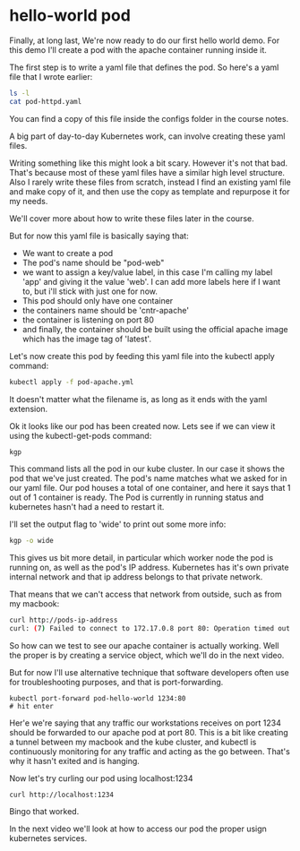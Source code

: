# hello-world pod

Finally, at long last, We're now ready to do our first hello world demo. For this demo I'll create a pod with the apache container running inside it.

The first step is to write a yaml file that defines the pod. So here's a yaml file that I wrote earlier:

```bash
ls -l
cat pod-httpd.yaml
```

You can find a copy of this file inside the configs folder in the course notes.

A big part of day-to-day Kubernetes work, can involve creating these yaml files.

Writing something like this might look a bit scary. However it's not that bad. That's because most of these yaml files have a similar high level structure. Also I rarely write these files from scratch, instead I find an existing yaml file and make copy of it, and then use the copy as template and repurpose it for my needs.

We'll cover more about how to write these files later in the course.

But for now this yaml file is basically saying that:

- We want to create a pod
- The pod's name should be "pod-web"
- we want to assign a key/value label, in this case I'm calling my label 'app' and giving it the value 'web'. I can add more labels here if I want to, but i'll stick with just one for now.
- This pod should only have one container
- the containers name should be 'cntr-apache'
- the container is listening on port 80
- and finally, the container should be built using the official apache image which has the image tag of 'latest'.



Let's now create this pod by feeding this yaml file into the kubectl apply command:

```bash
kubectl apply -f pod-apache.yml
```

It doesn't matter what the filename is, as long as it ends with the yaml extension.

Ok it looks like our pod has been created now. Lets see if we can view it using the kubectl-get-pods command:

```bash
kgp
```

This command lists all the pod in our kube cluster. In our case it shows the pod that we've just created. The pod's name matches what we asked for in our yaml file. Our pod houses a total of one container, and here it says that 1 out of 1 container is ready. The Pod is currently in running status and kubernetes hasn't had a need to restart it.

I'll set the output flag to 'wide' to print out some more info:

```bash
kgp -o wide
```

This gives us bit more detail, in particular which worker node the pod is running on, as well as the pod's IP address. Kubernetes has it's own private internal network and that ip address belongs to that private network.

That means that we can't access that network from outside, such as from my macbook:

```bash
curl http://pods-ip-address
curl: (7) Failed to connect to 172.17.0.8 port 80: Operation timed out
```

So how can we test to see our apache container is actually working. Well the proper is by creating a service object, which we'll do in the next video.

But for now I'll use alternative technique that software developers often use for troubleshooting purposes, and that is port-forwarding.

``` right terminal
kubectl port-forward pod-hello-world 1234:80
# hit enter
```

Her'e we're saying that any traffic our workstations receives on port 1234 should be forwarded to our apache pod at port 80. This is a bit like creating a tunnel between my macbook and the kube cluster, and kubectl is continuously monitoring for any traffic and acting as the go between. That's why it hasn't exited and is hanging.

Now let's try curling our pod using localhost:1234




```
curl http://localhost:1234
```

Bingo that worked.


In the next video we'll look at how to access our pod the proper usign kubernetes services.

















